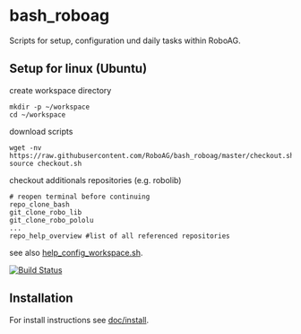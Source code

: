 # bash_roboag
Scripts for setup, configuration und daily tasks within RoboAG.

## Setup for linux (Ubuntu)
create workspace directory

    mkdir -p ~/workspace
    cd ~/workspace


download scripts

    wget -nv https://raw.githubusercontent.com/RoboAG/bash_roboag/master/checkout.sh
    source checkout.sh


checkout additionals repositories (e.g. robolib)

    # reopen terminal before continuing
    repo_clone_bash
    git_clone_robo_lib
    git_clone_robo_pololu
    ...
    repo_help_overview #list of all referenced repositories

see also [help_config_workspace.sh](scripts/help_config_workspace.sh).

[![Build Status](https://travis-ci.org/RoboAG/bash_roboag.svg?branch=master)](https://travis-ci.org/RoboAG/bash_roboag)

## Installation
For install instructions see [doc/install](doc/install.md).
